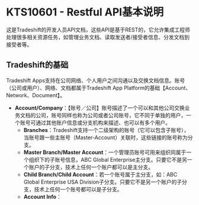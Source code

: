 # KTS10601 - Restful API基本说明

这是Tradeshift的开发人员API文档，这些API是基于REST的，它允许集成工程师处理很多相关资源任务，如管理业务文档、读取发送者/接受者信息、分发文档到接受者等。

## Tradeshift的基础

Tradeshift Apps支持在公司网络、个人用户之间沟通以及交换文档信息。账号（公司或用户）、网络、文档都属于Tradeshift App Platform的基础【Account、Network、Document】。

* **Account/Company**：【账号／公司】账号描述了一个可以和其他公司交换业务文档的公司，账号同样也称为公司或者公司账号，它不同于单独的用户，一个账号可通过其他账户信息或分支机构来描述、也可以有多个用户。
  * **Branches**：Tradeshift支持一个二级架构的账号（它可以包含子账号），当账号跟一些主账号（Master-Account）关联时，这些链接的账号称为分支。
  * **Master Branch/Master Account**：一个管理员账号可用来组织同属于一个组织下的子账号信息，ABC Global Enterprise主分支。只要它不是另一个账户的子分支，技术上任何一个账户都可以是主分支。
  * **Child Branch/Child Account**：若一个账号属于主分支，如：ABC Global Enterprise USA Division子分支。只要它不是另一个账户的子分支，技术上任何一个账号都可以是子分支。
  * **Account Info**：




